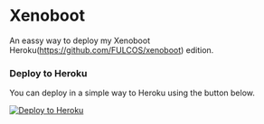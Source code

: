 # Xenoboot
An eassy way to deploy my Xenoboot Heroku(https://github.com/FULCOS/xenoboot) edition.

### Deploy to Heroku

You can deploy in a simple way to Heroku using the button below.

[![Deploy to Heroku](https://www.herokucdn.com/deploy/button.png)](https://dashboard.heroku.com/new-app?template=https://github.com/FULCOS/xenoboot)
